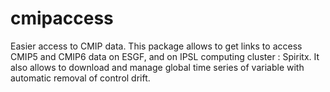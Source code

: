 # cmipaccess
Easier access to CMIP data.
This package allows to get links to access CMIP5 and CMIP6 data on ESGF, and on IPSL computing cluster : Spiritx.
It also allows to download and manage global time series of variable with automatic removal of control drift.